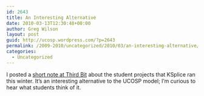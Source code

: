 ```yaml
---
id: 2643
title: An Interesting Alternative
date: 2010-03-13T12:30:48+00:00
author: Greg Wilson
layout: post
guid: http://ucosp.wordpress.com/?p=2643
permalink: /2009-2010/uncategorized/2010/03/an-interesting-alternative/
categories:
  - Uncategorized
---
```

I posted a [short note at Third Bit](http://pyre.third-bit.com/blog/archives/3639.html) about the student projects that KSplice ran this winter. It&#8217;s an interesting alternative to the UCOSP model; I&#8217;m curious to hear what students think of it.